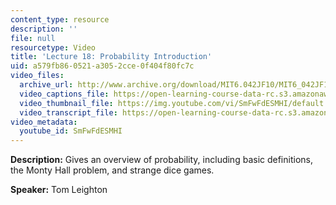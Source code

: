 ```yaml
---
content_type: resource
description: ''
file: null
resourcetype: Video
title: 'Lecture 18: Probability Introduction'
uid: a579fb86-0521-a305-2cce-0f404f80fc7c
video_files:
  archive_url: http://www.archive.org/download/MIT6.042JF10/MIT6_042JF10_lec18_300k.mp4
  video_captions_file: https://open-learning-course-data-rc.s3.amazonaws.com/6-042j-mathematics-for-computer-science-fall-2010/968fa06d72c65669b8997379cb3dc539_SmFwFdESMHI.vtt
  video_thumbnail_file: https://img.youtube.com/vi/SmFwFdESMHI/default.jpg
  video_transcript_file: https://open-learning-course-data-rc.s3.amazonaws.com/6-042j-mathematics-for-computer-science-fall-2010/e38df7d17bc4b9e21ac6c9347279a8d0_SmFwFdESMHI.pdf
video_metadata:
  youtube_id: SmFwFdESMHI
---
```


**Description:** Gives an overview of probability, including basic definitions, the Monty Hall problem, and strange dice games.

**Speaker:** Tom Leighton